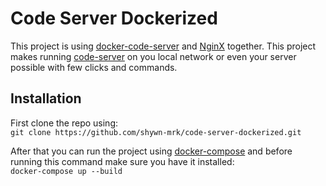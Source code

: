 # Code Server Dockerized
This project is using [docker-code-server](https://github.com/linuxserver/docker-code-server) and [NginX](https://www.nginx.com/) together. This project makes running [code-server](https://github.com/cdr/code-server) on you local network or even your server possible with few clicks and commands.

## Installation
First clone the repo using:<br/>
```git clone https://github.com/shywn-mrk/code-server-dockerized.git```

After that you can run the project using [docker-compose](https://docs.docker.com/compose/) and before running this command make sure you have it installed:<br/>
```docker-compose up --build```

